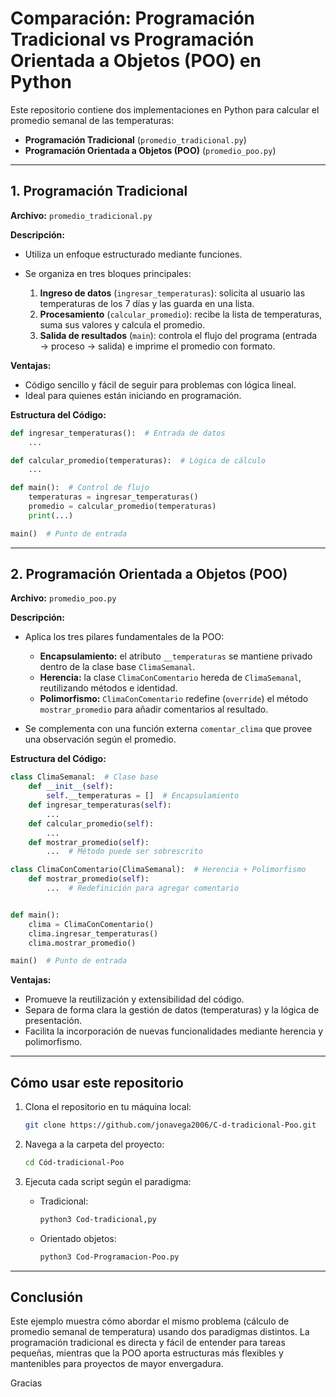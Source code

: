 # Comparación: Programación Tradicional vs Programación Orientada a Objetos (POO) en Python

Este repositorio contiene dos implementaciones en Python para calcular el promedio semanal de las temperaturas:

* **Programación Tradicional** (`promedio_tradicional.py`)
* **Programación Orientada a Objetos (POO)** (`promedio_poo.py`)

---

## 1. Programación Tradicional

**Archivo:** `promedio_tradicional.py`

**Descripción:**

* Utiliza un enfoque estructurado mediante funciones.
* Se organiza en tres bloques principales:

  1. **Ingreso de datos** (`ingresar_temperaturas`): solicita al usuario las temperaturas de los 7 días y las guarda en una lista.
  2. **Procesamiento** (`calcular_promedio`): recibe la lista de temperaturas, suma sus valores y calcula el promedio.
  3. **Salida de resultados** (`main`): controla el flujo del programa (entrada → proceso → salida) e imprime el promedio con formato.

**Ventajas:**

* Código sencillo y fácil de seguir para problemas con lógica lineal.
* Ideal para quienes están iniciando en programación.

**Estructura del Código:**

```python
def ingresar_temperaturas():  # Entrada de datos
    ...

def calcular_promedio(temperaturas):  # Lógica de cálculo
    ...

def main():  # Control de flujo
    temperaturas = ingresar_temperaturas()
    promedio = calcular_promedio(temperaturas)
    print(...)

main()  # Punto de entrada
```

---

## 2. Programación Orientada a Objetos (POO)

**Archivo:** `promedio_poo.py`

**Descripción:**

* Aplica los tres pilares fundamentales de la POO:

  * **Encapsulamiento:** el atributo `__temperaturas` se mantiene privado dentro de la clase base `ClimaSemanal`.
  * **Herencia:** la clase `ClimaConComentario` hereda de `ClimaSemanal`, reutilizando métodos e identidad.
  * **Polimorfismo:** `ClimaConComentario` redefine (`override`) el método `mostrar_promedio` para añadir comentarios al resultado.
* Se complementa con una función externa `comentar_clima` que provee una observación según el promedio.

**Estructura del Código:**

```python
class ClimaSemanal:  # Clase base
    def __init__(self):
        self.__temperaturas = []  # Encapsulamiento
    def ingresar_temperaturas(self):
        ...
    def calcular_promedio(self):
        ...
    def mostrar_promedio(self):
        ...  # Método puede ser sobrescrito

class ClimaConComentario(ClimaSemanal):  # Herencia + Polimorfismo
    def mostrar_promedio(self):
        ...  # Redefinición para agregar comentario


def main():
    clima = ClimaConComentario()
    clima.ingresar_temperaturas()
    clima.mostrar_promedio()

main()  # Punto de entrada
```

**Ventajas:**

* Promueve la reutilización y extensibilidad del código.
* Separa de forma clara la gestión de datos (temperaturas) y la lógica de presentación.
* Facilita la incorporación de nuevas funcionalidades mediante herencia y polimorfismo.

---

## Cómo usar este repositorio

1. Clona el repositorio en tu máquina local:

   ```bash
   git clone https://github.com/jonavega2006/C-d-tradicional-Poo.git
   ```
2. Navega a la carpeta del proyecto:

   ```bash
   cd Cód-tradicional-Poo
   ```
3. Ejecuta cada script según el paradigma:

   * Tradicional:

     ```bash
     python3 Cod-tradicional,py
     ```
   * Orientado objetos:

     ```bash
     python3 Cod-Programacion-Poo.py
     ```

---

## Conclusión
Este ejemplo muestra cómo abordar el mismo problema (cálculo de promedio semanal de temperatura) usando dos paradigmas distintos. La programación tradicional es directa y fácil de entender para tareas pequeñas, mientras que la POO aporta estructuras más flexibles y mantenibles para proyectos de mayor envergadura.

Gracias
